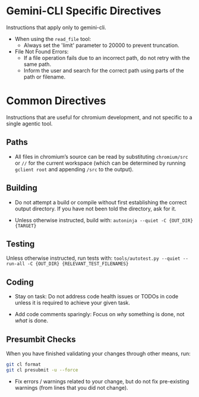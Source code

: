 # Gemini-CLI Specific Directives

Instructions that apply only to gemini-cli.

<!-- E.g. tools/metrics/histograms/enums.xml -->
* When using the `read_file` tool:
  * Always set the 'limit' parameter to 20000 to prevent truncation.
* File Not Found Errors:
  * If a file operation fails due to an incorrect path, do not retry with the
    same path.
  * Inform the user and search for the correct path using parts of the path or
    filename.

# Common Directives

Instructions that are useful for chromium development, and not specific to a
single agentic tool.

## Paths

* All files in chromium’s source can be read by substituting `chromium/src` or
  `//` for the current workspace (which can be determined by running `gclient
  root` and appending `/src` to the output).

## Building

<!-- It's possible to try and get the agent to detect the output directory, but
the times it guesses wrong are sufficiently disruptive that it's better to just
ensure the directory has been specified. -->
* Do not attempt a build or compile without first establishing the correct
  output directory. If you have not been told the directory, ask for it.
<!-- The "landmines" extension instructs it otherwise. -->
* Unless otherwise instructed, build with: `autoninja --quiet -C {OUT_DIR} {TARGET}`

## Testing

Unless otherwise instructed, run tests with:
`tools/autotest.py --quiet --run-all -C {OUT_DIR} {RELEVANT_TEST_FILENAMES}`

## Coding

<!-- Try to prevent agent from fixing TODOs that appear close to code that it's
rewriting. -->
* Stay on task: Do not address code health issues or TODOs in code unless it is
  required to achieve your given task.
<!-- Try to prevent useless comments that state the obvious. -->
* Add code comments sparingly: Focus on *why* something is done, not *what* is
  done.

## Presumbit Checks

When you have finished validating your changes through other means, run:

```sh
git cl format
git cl presubmit -u --force
```
* Fix errors / warnings related to your change, but do not fix pre-existing
  warnings (from lines that you did not change).
